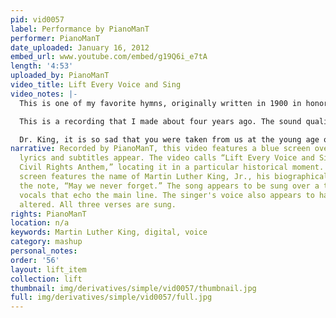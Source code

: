 ```yaml
---
pid: vid0057
label: Performance by PianoManT
performer: PianoManT
date_uploaded: January 16, 2012
embed_url: www.youtube.com/embed/g19Q6i_e7tA
length: '4:53'
uploaded_by: PianoManT
video_title: Lift Every Voice and Sing
video_notes: |-
  This is one of my favorite hymns, originally written in 1900 in honor of Booker T. Washington by James Weldon Johnson, the principal of a segregated school, and set to music by his brother John Rosamond Johnson. It has since come to be known as the U.S. Civil Rights Anthem or the African-American National Anthem. I upload it today in remembrance of what would have been The Rev. Dr. Martin Luther King, Jr.’s 83rd birthday.

  This is a recording that I made about four years ago. The sound quality isn't the best and I mispronounced the word “chastening,” but I hope you will enjoy it anyway.

  Dr. King, it is so sad that you were taken from us at the young age of 39, but your legacy lives on. May we be less quick to turn to violence as an instrument of social change. May we continue to teach our eyes to look past the outward appearance and discern the content of one's character. May your dream become a reality.
narrative: Recorded by PianoManT, this video features a blue screen over which the
  lyrics and subtitles appear. The video calls “Lift Every Voice and Sing” the “U.S.
  Civil Rights Anthem,” locating it in a particular historical moment. An opening
  screen features the name of Martin Luther King, Jr., his biographical dates, and
  the note, “May we never forget.” The song appears to be sung over a track with backing
  vocals that echo the main line. The singer's voice also appears to have been digitally
  altered. All three verses are sung.
rights: PianoManT
location: n/a
keywords: Martin Luther King, digital, voice
category: mashup
personal_notes: 
order: '56'
layout: lift_item
collection: lift
thumbnail: img/derivatives/simple/vid0057/thumbnail.jpg
full: img/derivatives/simple/vid0057/full.jpg
---
```

